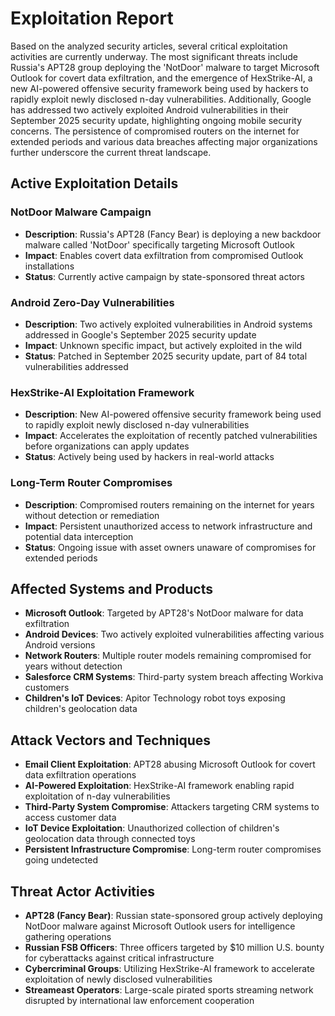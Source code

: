 # Exploitation Report

Based on the analyzed security articles, several critical exploitation activities are currently underway. The most significant threats include Russia's APT28 group deploying the 'NotDoor' malware to target Microsoft Outlook for covert data exfiltration, and the emergence of HexStrike-AI, a new AI-powered offensive security framework being used by hackers to rapidly exploit newly disclosed n-day vulnerabilities. Additionally, Google has addressed two actively exploited Android vulnerabilities in their September 2025 security update, highlighting ongoing mobile security concerns. The persistence of compromised routers on the internet for extended periods and various data breaches affecting major organizations further underscore the current threat landscape.

## Active Exploitation Details

### NotDoor Malware Campaign
- **Description**: Russia's APT28 (Fancy Bear) is deploying a new backdoor malware called 'NotDoor' specifically targeting Microsoft Outlook
- **Impact**: Enables covert data exfiltration from compromised Outlook installations
- **Status**: Currently active campaign by state-sponsored threat actors

### Android Zero-Day Vulnerabilities
- **Description**: Two actively exploited vulnerabilities in Android systems addressed in Google's September 2025 security update
- **Impact**: Unknown specific impact, but actively exploited in the wild
- **Status**: Patched in September 2025 security update, part of 84 total vulnerabilities addressed

### HexStrike-AI Exploitation Framework
- **Description**: New AI-powered offensive security framework being used to rapidly exploit newly disclosed n-day vulnerabilities
- **Impact**: Accelerates the exploitation of recently patched vulnerabilities before organizations can apply updates
- **Status**: Actively being used by hackers in real-world attacks

### Long-Term Router Compromises
- **Description**: Compromised routers remaining on the internet for years without detection or remediation
- **Impact**: Persistent unauthorized access to network infrastructure and potential data interception
- **Status**: Ongoing issue with asset owners unaware of compromises for extended periods

## Affected Systems and Products

- **Microsoft Outlook**: Targeted by APT28's NotDoor malware for data exfiltration
- **Android Devices**: Two actively exploited vulnerabilities affecting various Android versions
- **Network Routers**: Multiple router models remaining compromised for years without detection
- **Salesforce CRM Systems**: Third-party system breach affecting Workiva customers
- **Children's IoT Devices**: Apitor Technology robot toys exposing children's geolocation data

## Attack Vectors and Techniques

- **Email Client Exploitation**: APT28 abusing Microsoft Outlook for covert data exfiltration operations
- **AI-Powered Exploitation**: HexStrike-AI framework enabling rapid exploitation of n-day vulnerabilities
- **Third-Party System Compromise**: Attackers targeting CRM systems to access customer data
- **IoT Device Exploitation**: Unauthorized collection of children's geolocation data through connected toys
- **Persistent Infrastructure Compromise**: Long-term router compromises going undetected

## Threat Actor Activities

- **APT28 (Fancy Bear)**: Russian state-sponsored group actively deploying NotDoor malware against Microsoft Outlook users for intelligence gathering operations
- **Russian FSB Officers**: Three officers targeted by $10 million U.S. bounty for cyberattacks against critical infrastructure
- **Cybercriminal Groups**: Utilizing HexStrike-AI framework to accelerate exploitation of newly disclosed vulnerabilities
- **Streameast Operators**: Large-scale pirated sports streaming network disrupted by international law enforcement cooperation